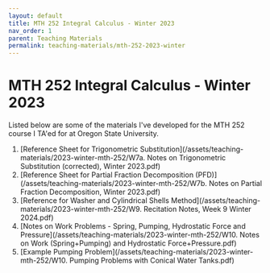 ```yaml
---
layout: default
title: MTH 252 Integral Calculus - Winter 2023
nav_order: 1
parent: Teaching Materials
permalink: teaching-materials/mth-252-2023-winter
---
```


# MTH 252 Integral Calculus - Winter 2023
Listed below are some of the materials I've developed for the MTH 252 course I TA'ed for at Oregon State University.

1. [Reference Sheet for Trigonometric Substitution](/assets/teaching-materials/2023-winter-mth-252/W7a. Notes on Trigonometric Substitution (corrected), Winter 2023.pdf)
1. [Reference Sheet for Partial Fraction Decomposition (PFD)](/assets/teaching-materials/2023-winter-mth-252/W7b. Notes on Partial Fraction Decomposition, Winter 2023.pdf)
1. [Reference for Washer and Cylindrical Shells Method](/assets/teaching-materials/2023-winter-mth-252/W9. Recitation Notes, Week 9 Winter 2024.pdf)
1. [Notes on Work Problems - Spring, Pumping, Hydrostatic Force and Pressure](/assets/teaching-materials/2023-winter-mth-252/W10. Notes on Work (Spring+Pumping) and Hydrostatic Force+Pressure.pdf)
1. [Example Pumping Problem](/assets/teaching-materials/2023-winter-mth-252/W10. Pumping Problems with Conical Water Tanks.pdf)
